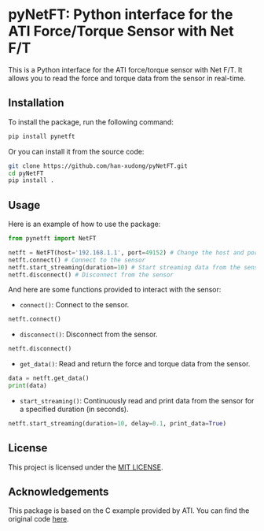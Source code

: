 # pyNetFT: Python interface for the ATI Force/Torque Sensor with Net F/T

This is a Python interface for the ATI force/torque sensor with Net F/T. It allows you to read the force and torque data from the sensor in real-time.

## Installation

To install the package, run the following command:

```bash
pip install pynetft
```

Or you can install it from the source code:

```bash
git clone https://github.com/han-xudong/pyNetFT.git
cd pyNetFT
pip install .
```

## Usage

Here is an example of how to use the package:

```python
from pynetft import NetFT

netft = NetFT(host='192.168.1.1', port=49152) # Change the host and port to the IP address and port of your sensor
netft.connect() # Connect to the sensor
netft.start_streaming(duration=10) # Start streaming data from the sensor for 10 seconds
netft.disconnect() # Disconnect from the sensor
```

And here are some functions provided to interact with the sensor:

- `connect()`: Connect to the sensor.

```python
netft.connect()
```

- `disconnect()`: Disconnect from the sensor.

```python
netft.disconnect()
```

- `get_data()`: Read and return the force and torque data from the sensor.

```python
data = netft.get_data()
print(data)
```

- `start_streaming()`: Continuously read and print data from the sensor for a specified duration (in seconds).

```python
netft.start_streaming(duration=10, delay=0.1, print_data=True)
```

## License

This project is licensed under the [MIT LICENSE](LICENSE).

## Acknowledgements

This package is based on the C example provided by ATI. You can find the original code [here](https://www.ati-ia.com/Products/ft/software/net_ft_software.aspx).
